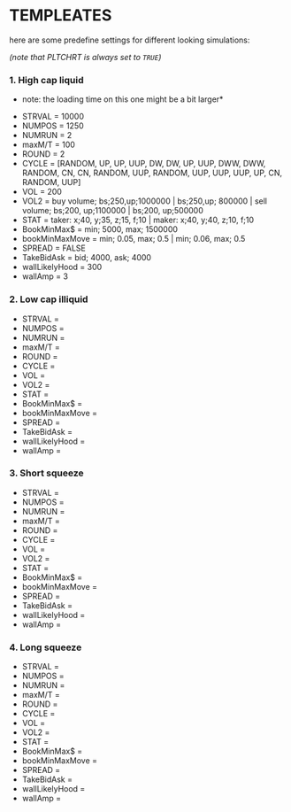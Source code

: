 
# TEMPLEATES

here are some predefine settings for different looking simulations:

*(note that PLTCHRT is always set to `TRUE`)*

### 1. High cap liquid
* note: the loading time on this one might be a bit larger*

- STRVAL         = 10000
- NUMPOS         = 1250
- NUMRUN         = 2
- maxM/T         = 100
- ROUND          = 2
- CYCLE          = 
[RANDOM, UP, UP, UUP, DW, DW, UP, UUP, DWW, DWW, RANDOM, CN, CN, RANDOM, UUP, RANDOM, UUP, UUP, UUP, UP, CN, RANDOM, UUP]
- VOL            = 200
- VOL2           = buy volume; 
                   bs;250,up;1000000 |
                   bs;250,up; 800000 |
                   sell volume;
                   bs;200, up;1100000 |
                   bs;200, up;500000
- STAT           = taker: x;40, y;35, z;15, f;10 | maker: x;40, y;40, z;10, f;10
- BookMinMax$    = min; 5000, max; 1500000
- bookMinMaxMove = min; 0.05, max; 0.5 | min; 0.06, max; 0.5 
- SPREAD         = FALSE
- TakeBidAsk     = bid; 4000, ask; 4000
- wallLikelyHood = 300
- wallAmp        = 3

### 2. Low cap illiquid

- STRVAL         = 
- NUMPOS         = 
- NUMRUN         = 
- maxM/T         =
- ROUND          =
- CYCLE          =
- VOL            =
- VOL2           =
- STAT           =
- BookMinMax$    =
- bookMinMaxMove =
- SPREAD         =
- TakeBidAsk     =
- wallLikelyHood =
- wallAmp        =

### 3. Short squeeze

- STRVAL         = 
- NUMPOS         = 
- NUMRUN         = 
- maxM/T         =
- ROUND          =
- CYCLE          =
- VOL            =
- VOL2           =
- STAT           =
- BookMinMax$    =
- bookMinMaxMove =
- SPREAD         =
- TakeBidAsk     =
- wallLikelyHood =
- wallAmp        =

### 4. Long squeeze

- STRVAL         = 
- NUMPOS         = 
- NUMRUN         = 
- maxM/T         =
- ROUND          =
- CYCLE          =
- VOL            =
- VOL2           =
- STAT           =
- BookMinMax$    =
- bookMinMaxMove =
- SPREAD         =
- TakeBidAsk     =
- wallLikelyHood =
- wallAmp        =